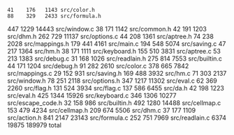     41    176   1143 src/color.h
    88    329   2433 src/formula.h
   447   1229  14443 src/window.c
    38    171   1142 src/common.h
    42    191   1203 src/dhm.h
   262    729  11137 src/options.c
    44    208   1361 src/aptree.h
    74    238   2028 src/mappings.h
   179    441   4161 src/main.c
   194    548   5074 src/saving.c
    47    217   1364 src/hm.h
    38    171   1111 src/keyboard.h
   155    510   3831 src/aptree.c
    53    213   1383 src/debug.c
    31    168   1026 src/readlain.h
   275    814   7553 src/builtin.c
    44    171   1204 src/debug.h
    91    282   2610 src/color.c
   378    665   7842 src/mappings.c
    29    152    931 src/saving.h
   169    488   3932 src/hm.c
    71    303   2137 src/window.h
    78    251   2118 src/options.h
   347   1217  11302 src/eval.c
    62    369   2260 src/flag.h
   131    524   3934 src/flag.c
   137    586   6455 src/da.h
    42    198   1223 src/eval.h
   425   1344  15926 src/keyboard.c
   346   1306  10277 src/escape_code.h
    32    158    986 src/builtin.h
   492   1280  14488 src/cellmap.c
   153    479   4234 src/cellmap.h
   209    674   5506 src/dhm.c
    37    177   1109 src/action.h
   841   2147  23143 src/formula.c
   252    751   7969 src/readlain.c
  6374  19875 189979 total
